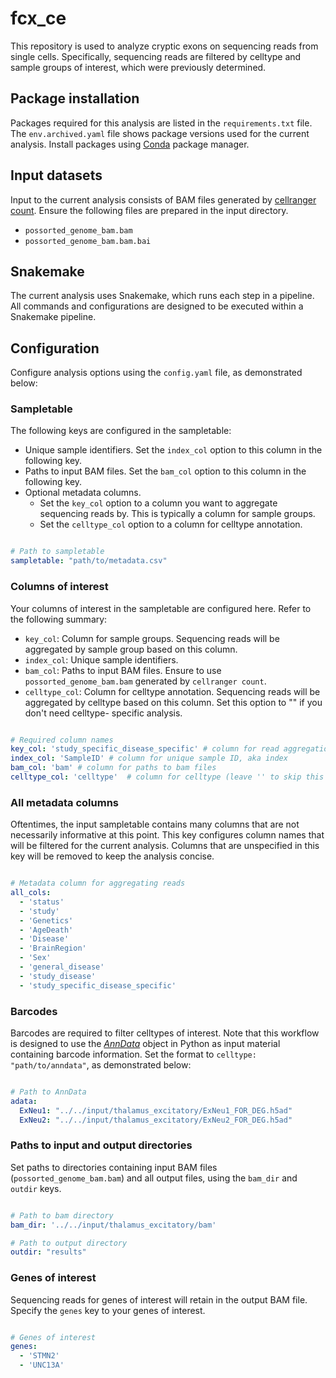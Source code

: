 # fcx_ce

This repository is used to analyze cryptic exons on sequencing reads from single cells. 
Specifically, sequencing reads are filtered by celltype and sample groups of interest, 
which were previously determined.

## Package installation

Packages required for this analysis are listed in the `requirements.txt` file. The `env.archived.yaml` file shows 
package versions used for the current analysis. Install packages using [Conda](https://docs.conda.io/projects/conda/en/stable/)
package manager.

## Input datasets

Input to the current analysis consists of BAM files generated 
by [cellranger count](https://www.10xgenomics.com/support/software/cell-ranger/latest/tutorials/cr-tutorial-ct). 
Ensure the following files are prepared in the input directory.

- `possorted_genome_bam.bam`
- `possorted_genome_bam.bam.bai`

## Snakemake

The current analysis uses Snakemake, which runs each step in a pipeline. All commands and configurations
are designed to be executed within a Snakemake pipeline.

## Configuration

Configure analysis options using the `config.yaml` file, as demonstrated below:

### Sampletable

The following keys are configured in the sampletable:

- Unique sample identifiers. Set the `index_col` option to this column in the following key.
- Paths to input BAM files. Set the `bam_col` option to this column in the following key.
- Optional metadata columns. 
    - Set the `key_col` option to a column you want to aggregate sequencing reads by. 
    This is typically a column for sample groups.
    - Set the `celltype_col` option to a column for celltype annotation.

```yaml

# Path to sampletable
sampletable: "path/to/metadata.csv"
```

### Columns of interest

Your columns of interest in the sampletable are configured here. Refer to the 
following summary:

- `key_col`: Column for sample groups. Sequencing reads will be aggregated 
by sample group based on this column.
- `index_col`: Unique sample identifiers.
- `bam_col`: Paths to input BAM files. Ensure to use `possorted_genome_bam.bam` 
generated by `cellranger count`.
- `celltype_col`: Column for celltype annotation. Sequencing reads will be aggregated 
by celltype based on this column. Set this option to "" if you don't need celltype-
specific analysis.

```yaml

# Required column names
key_col: 'study_specific_disease_specific' # column for read aggregation
index_col: 'SampleID' # column for unique sample ID, aka index
bam_col: 'bam' # column for paths to bam files
celltype_col: 'celltype'  # column for celltype (leave '' to skip this option)
```

### All metadata columns

Oftentimes, the input sampletable contains many columns that are not necessarily informative 
at this point. This key configures column names that will be filtered for the current analysis.
Columns that are unspecified in this key will be removed to keep the analysis concise.


```yaml

# Metadata column for aggregating reads
all_cols: 
  - 'status'
  - 'study'
  - 'Genetics'
  - 'AgeDeath'
  - 'Disease'
  - 'BrainRegion'
  - 'Sex'
  - 'general_disease'
  - 'study_disease'
  - 'study_specific_disease_specific'
```

### Barcodes

Barcodes are required to filter celltypes of interest. Note that this workflow 
is designed to use the [*AnnData*](https://anndata.readthedocs.io/en/stable/)
object in Python as input material containing barcode information. Set the format to
`celltype: "path/to/anndata"`, as demonstrated below:

```yaml

# Path to AnnData
adata:
  ExNeu1: "../../input/thalamus_excitatory/ExNeu1_FOR_DEG.h5ad"
  ExNeu2: "../../input/thalamus_excitatory/ExNeu2_FOR_DEG.h5ad"
```

### Paths to input and output directories

Set paths to directories containing input BAM files (`possorted_genome_bam.bam`) and all output files,
using the `bam_dir` and `outdir` keys.

```yaml

# Path to bam directory
bam_dir: '../../input/thalamus_excitatory/bam'

# Path to output directory
outdir: "results"
```

### Genes of interest

Sequencing reads for genes of interest will retain in the output BAM file. Specify 
the `genes` key to your genes of interest.

```yaml

# Genes of interest
genes:
  - 'STMN2'
  - 'UNC13A'
```
